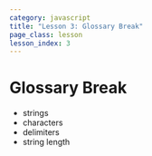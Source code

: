 ```yaml
---
category: javascript
title: "Lesson 3: Glossary Break"
page_class: lesson
lesson_index: 3
---
```


# Glossary Break

* strings
* characters
* delimiters
* string length
